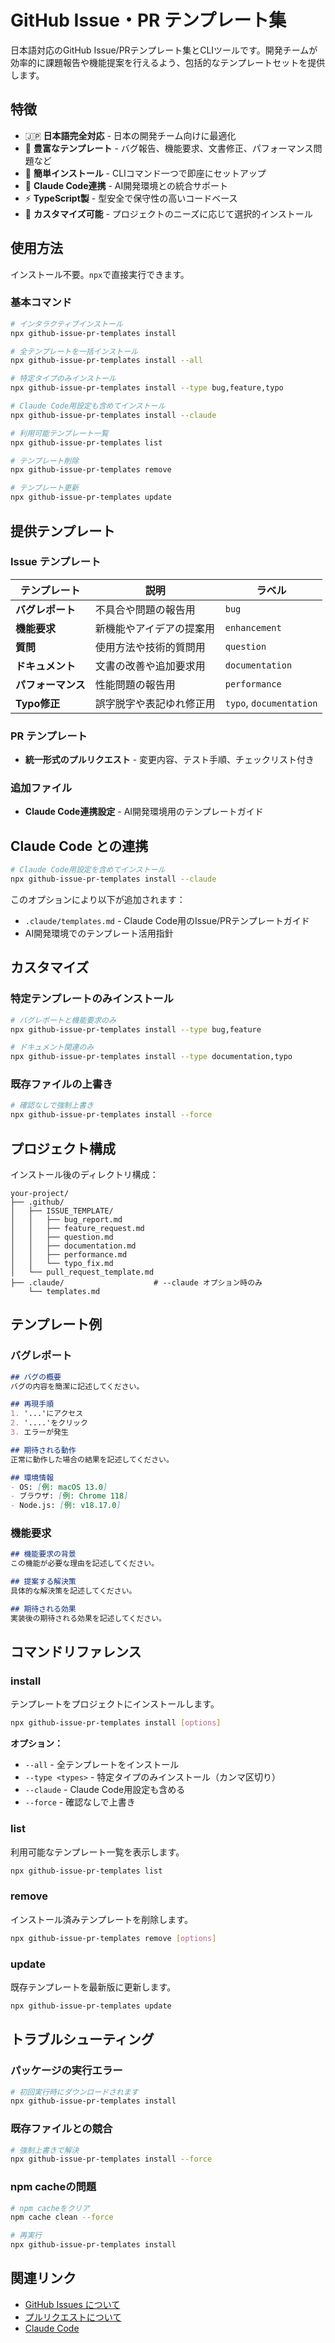# GitHub Issue・PR テンプレート集

日本語対応のGitHub Issue/PRテンプレート集とCLIツールです。開発チームが効率的に課題報告や機能提案を行えるよう、包括的なテンプレートセットを提供します。

## 特徴

- 🇯🇵 **日本語完全対応** - 日本の開発チーム向けに最適化
- 📝 **豊富なテンプレート** - バグ報告、機能要求、文書修正、パフォーマンス問題など
- 🚀 **簡単インストール** - CLIコマンド一つで即座にセットアップ
- 🤖 **Claude Code連携** - AI開発環境との統合サポート
- ⚡ **TypeScript製** - 型安全で保守性の高いコードベース
- 🎯 **カスタマイズ可能** - プロジェクトのニーズに応じて選択的インストール

## 使用方法

インストール不要。`npx`で直接実行できます。

### 基本コマンド

```bash
# インタラクティブインストール
npx github-issue-pr-templates install

# 全テンプレートを一括インストール
npx github-issue-pr-templates install --all

# 特定タイプのみインストール
npx github-issue-pr-templates install --type bug,feature,typo

# Claude Code用設定も含めてインストール
npx github-issue-pr-templates install --claude

# 利用可能テンプレート一覧
npx github-issue-pr-templates list

# テンプレート削除
npx github-issue-pr-templates remove

# テンプレート更新
npx github-issue-pr-templates update
```

## 提供テンプレート

### Issue テンプレート

| テンプレート | 説明 | ラベル |
|-------------|------|--------|
| **バグレポート** | 不具合や問題の報告用 | `bug` |
| **機能要求** | 新機能やアイデアの提案用 | `enhancement` |
| **質問** | 使用方法や技術的質問用 | `question` |
| **ドキュメント** | 文書の改善や追加要求用 | `documentation` |
| **パフォーマンス** | 性能問題の報告用 | `performance` |
| **Typo修正** | 誤字脱字や表記ゆれ修正用 | `typo`, `documentation` |

### PR テンプレート

- **統一形式のプルリクエスト** - 変更内容、テスト手順、チェックリスト付き

### 追加ファイル

- **Claude Code連携設定** - AI開発環境用のテンプレートガイド

## Claude Code との連携

```bash
# Claude Code用設定を含めてインストール
npx github-issue-pr-templates install --claude
```

このオプションにより以下が追加されます：

- `.claude/templates.md` - Claude Code用のIssue/PRテンプレートガイド
- AI開発環境でのテンプレート活用指針

## カスタマイズ

### 特定テンプレートのみインストール

```bash
# バグレポートと機能要求のみ
npx github-issue-pr-templates install --type bug,feature

# ドキュメント関連のみ
npx github-issue-pr-templates install --type documentation,typo
```

### 既存ファイルの上書き

```bash
# 確認なしで強制上書き
npx github-issue-pr-templates install --force
```

## プロジェクト構成

インストール後のディレクトリ構成：

```
your-project/
├── .github/
│   ├── ISSUE_TEMPLATE/
│   │   ├── bug_report.md
│   │   ├── feature_request.md
│   │   ├── question.md
│   │   ├── documentation.md
│   │   ├── performance.md
│   │   └── typo_fix.md
│   └── pull_request_template.md
├── .claude/                    # --claude オプション時のみ
    └── templates.md
```

## テンプレート例

### バグレポート

```markdown
## バグの概要
バグの内容を簡潔に記述してください。

## 再現手順
1. '...'にアクセス
2. '....'をクリック
3. エラーが発生

## 期待される動作
正常に動作した場合の結果を記述してください。

## 環境情報
- OS: [例: macOS 13.0]
- ブラウザ: [例: Chrome 118]
- Node.js: [例: v18.17.0]
```

### 機能要求

```markdown
## 機能要求の背景
この機能が必要な理由を記述してください。

## 提案する解決策
具体的な解決策を記述してください。

## 期待される効果
実装後の期待される効果を記述してください。
```

## コマンドリファレンス

### install

テンプレートをプロジェクトにインストールします。

```bash
npx github-issue-pr-templates install [options]
```

**オプション：**
- `--all` - 全テンプレートをインストール
- `--type <types>` - 特定タイプのみインストール（カンマ区切り）
- `--claude` - Claude Code用設定も含める  
- `--force` - 確認なしで上書き

### list

利用可能なテンプレート一覧を表示します。

```bash
npx github-issue-pr-templates list
```

### remove

インストール済みテンプレートを削除します。

```bash
npx github-issue-pr-templates remove [options]
```

### update

既存テンプレートを最新版に更新します。

```bash
npx github-issue-pr-templates update
```

## トラブルシューティング

### パッケージの実行エラー

```bash
# 初回実行時にダウンロードされます
npx github-issue-pr-templates install
```

### 既存ファイルとの競合

```bash
# 強制上書きで解決
npx github-issue-pr-templates install --force
```

### npm cacheの問題

```bash
# npm cacheをクリア
npm cache clean --force

# 再実行
npx github-issue-pr-templates install
```

## 関連リンク

- [GitHub Issues について](https://docs.github.com/ja/issues)
- [プルリクエストについて](https://docs.github.com/ja/pull-requests)
- [Claude Code](https://claude.ai/code)
